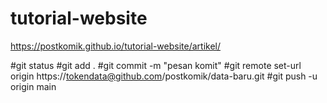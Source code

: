 # tutorial-website
https://postkomik.github.io/tutorial-website/artikel/

#git status
#git add .
#git commit -m "pesan komit"
#git remote set-url origin https://tokendata@github.com/postkomik/data-baru.git
#git push -u origin main
